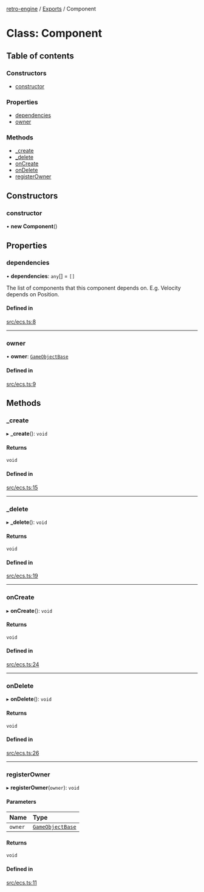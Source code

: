 [retro-engine](../README.md) / [Exports](../modules.md) / Component

# Class: Component

## Table of contents

### Constructors

- [constructor](Component.md#constructor)

### Properties

- [dependencies](Component.md#dependencies)
- [owner](Component.md#owner)

### Methods

- [\_create](Component.md#_create)
- [\_delete](Component.md#_delete)
- [onCreate](Component.md#oncreate)
- [onDelete](Component.md#ondelete)
- [registerOwner](Component.md#registerowner)

## Constructors

### constructor

• **new Component**()

## Properties

### dependencies

• **dependencies**: `any`[] = `[]`

The list of components that this component depends on.
E.g. Velocity depends on Position.

#### Defined in

[src/ecs.ts:8](https://github.com/SLYGM/RetroEngineTM/blob/7ef0169/engine/src/ecs.ts#L8)

___

### owner

• **owner**: [`GameObjectBase`](GameObjectBase.md)

#### Defined in

[src/ecs.ts:9](https://github.com/SLYGM/RetroEngineTM/blob/7ef0169/engine/src/ecs.ts#L9)

## Methods

### \_create

▸ **_create**(): `void`

#### Returns

`void`

#### Defined in

[src/ecs.ts:15](https://github.com/SLYGM/RetroEngineTM/blob/7ef0169/engine/src/ecs.ts#L15)

___

### \_delete

▸ **_delete**(): `void`

#### Returns

`void`

#### Defined in

[src/ecs.ts:19](https://github.com/SLYGM/RetroEngineTM/blob/7ef0169/engine/src/ecs.ts#L19)

___

### onCreate

▸ **onCreate**(): `void`

#### Returns

`void`

#### Defined in

[src/ecs.ts:24](https://github.com/SLYGM/RetroEngineTM/blob/7ef0169/engine/src/ecs.ts#L24)

___

### onDelete

▸ **onDelete**(): `void`

#### Returns

`void`

#### Defined in

[src/ecs.ts:26](https://github.com/SLYGM/RetroEngineTM/blob/7ef0169/engine/src/ecs.ts#L26)

___

### registerOwner

▸ **registerOwner**(`owner`): `void`

#### Parameters

| Name | Type |
| :------ | :------ |
| `owner` | [`GameObjectBase`](GameObjectBase.md) |

#### Returns

`void`

#### Defined in

[src/ecs.ts:11](https://github.com/SLYGM/RetroEngineTM/blob/7ef0169/engine/src/ecs.ts#L11)
